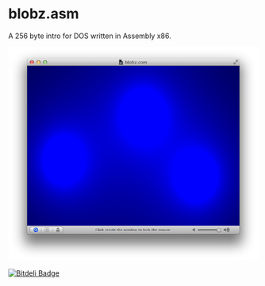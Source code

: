 blobz.asm
=========

A 256 byte intro for DOS written in Assembly x86.

![](screenshot.png)

[![Bitdeli Badge](https://d2weczhvl823v0.cloudfront.net/chromice/blobz.asm/trend.png)](https://bitdeli.com/free "Bitdeli Badge")